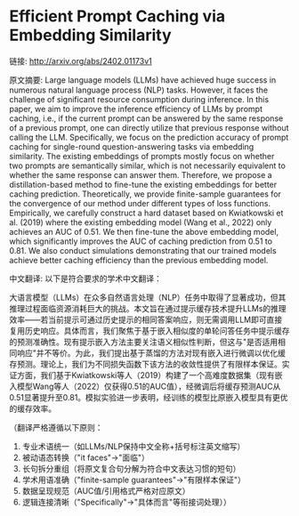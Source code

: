 # Efficient Prompt Caching via Embedding Similarity

链接: http://arxiv.org/abs/2402.01173v1

原文摘要:
Large language models (LLMs) have achieved huge success in numerous natural
language process (NLP) tasks. However, it faces the challenge of significant
resource consumption during inference. In this paper, we aim to improve the
inference efficiency of LLMs by prompt caching, i.e., if the current prompt can
be answered by the same response of a previous prompt, one can directly utilize
that previous response without calling the LLM. Specifically, we focus on the
prediction accuracy of prompt caching for single-round question-answering tasks
via embedding similarity. The existing embeddings of prompts mostly focus on
whether two prompts are semantically similar, which is not necessarily
equivalent to whether the same response can answer them. Therefore, we propose
a distillation-based method to fine-tune the existing embeddings for better
caching prediction. Theoretically, we provide finite-sample guarantees for the
convergence of our method under different types of loss functions. Empirically,
we carefully construct a hard dataset based on Kwiatkowski et al. (2019) where
the existing embedding model (Wang et al., 2022) only achieves an AUC of 0.51.
We then fine-tune the above embedding model, which significantly improves the
AUC of caching prediction from 0.51 to 0.81. We also conduct simulations
demonstrating that our trained models achieve better caching efficiency than
the previous embedding model.

中文翻译:
以下是符合要求的学术中文翻译：

大语言模型（LLMs）在众多自然语言处理（NLP）任务中取得了显著成功，但其推理过程面临资源消耗巨大的挑战。本文旨在通过提示缓存技术提升LLMs的推理效率——若当前提示可通过历史提示的相同答案响应，则无需调用LLM即可直接复用历史响应。具体而言，我们聚焦于基于嵌入相似度的单轮问答任务中提示缓存的预测准确性。现有提示嵌入方法主要关注语义相似性判断，但这与"是否适用相同响应"并不等价。为此，我们提出基于蒸馏的方法对现有嵌入进行微调以优化缓存预测。理论上，我们为不同损失函数下该方法的收敛性提供了有限样本保证。实证方面，我们基于Kwiatkowski等人（2019）构建了一个高难度数据集（现有嵌入模型Wang等人（2022）仅获得0.51的AUC值），经微调后将缓存预测AUC从0.51显著提升至0.81。模拟实验进一步表明，经训练的模型比原嵌入模型具有更优的缓存效率。

（翻译严格遵循以下原则：
1. 专业术语统一（如LLMs/NLP保持中文全称+括号标注英文缩写）
2. 被动语态转换（"it faces"→"面临"）
3. 长句拆分重组（将原文复合句分解为符合中文表达习惯的短句）
4. 学术用语准确（"finite-sample guarantees"→"有限样本保证"）
5. 数据呈现规范（AUC值/引用格式严格对应原文）
6. 逻辑连接清晰（"Specifically"→"具体而言"等衔接词处理））
